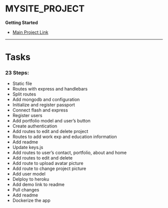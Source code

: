 # MYSITE_PROJECT

****Getting Started****

- [Main Project Link]( https://github.com/itistheshortcut/mysite_JSClub.git) 
___

# Tasks

### 23 Steps:

- Static file
- Routes with express and handlebars
- Split routes
- Add mongodb and configuration
- Initialize and register passport
- Connect flash and express
- Register users
- Add portfolio model and user’s button
- Create authentication
- Add routes to edit and delete project
- Routes to add work exp and education information
- Add readme
- Update keys.js
- Add routes to user’s contact, portfolio, about and home 
- Add routes to edit and delete
- Add route to upload avatar picture
- Add route to change project picture
- Add user model 
- Delploy to heroku
- Add demo link to readme
- Pull changes
- Add readme
- Dockerize the app

